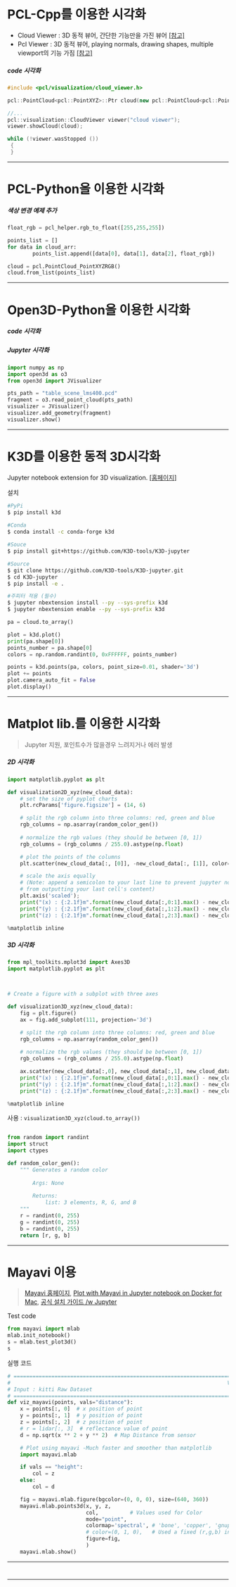 # PCL-Cpp를 이용한 시각화 

- Cloud Viewer : 3D 동적 뷰어, 간단한 기능만을 가진 뷰어 [[참고]](https://adioshun.gitbooks.io/pcl/content/visualization/visualizing-point-clouds.html)
- Pcl Viewer : 3D 동적 뷰어, playing normals, drawing shapes, multiple viewport의 기능 가짐 [[참고]](https://adioshun.gitbooks.io/pcl/content/visualization/pclvisualizer.html)

##### code 시각화 

```cpp 
#include <pcl/visualization/cloud_viewer.h> 

pcl::PointCloud<pcl::PointXYZ>::Ptr cloud(new pcl::PointCloud<pcl::PointXYZ>);

//...
pcl::visualization::CloudViewer viewer("cloud viewer");
viewer.showCloud(cloud);

while (!viewer.wasStopped ())
 {
 }

```



---

# PCL-Python을 이용한 시각화 

##### 색상 변경 예제 추가

```python 
float_rgb = pcl_helper.rgb_to_float([255,255,255])

points_list = []
for data in cloud_arr:
        points_list.append([data[0], data[1], data[2], float_rgb])

cloud = pcl.PointCloud_PointXYZRGB()
cloud.from_list(points_list)
```

---
# Open3D-Python을 이용한 시각화 

##### code 시각화 

##### Jupyter 시각화 

```python 
import numpy as np
import open3d as o3
from open3d import JVisualizer

pts_path = "table_scene_lms400.pcd"
fragment = o3.read_point_cloud(pts_path)
visualizer = JVisualizer()
visualizer.add_geometry(fragment)
visualizer.show()
```
---

# K3D를 이용한 동적 3D시각화 

Jupyter notebook extension for 3D visualization. [[홈페이지]](https://github.com/K3D-tools/K3D-jupyter)

설치 
```bash 
#PyPi
$ pip install k3d
 
#Conda
$ conda install -c conda-forge k3d

#Souce
$ pip install git+https://github.com/K3D-tools/K3D-jupyter

#Source 
$ git clone https://github.com/K3D-tools/K3D-jupyter.git
$ cd K3D-jupyter
$ pip install -e .

#주피터 적용 (필수)
$ jupyter nbextension install --py --sys-prefix k3d
$ jupyter nbextension enable --py --sys-prefix k3d
```

```python 
pa = cloud.to_array()

plot = k3d.plot()
print(pa.shape[0])
points_number = pa.shape[0]
colors = np.random.randint(0, 0xFFFFFF, points_number)

points = k3d.points(pa, colors, point_size=0.01, shader='3d')
plot += points
plot.camera_auto_fit = False
plot.display()

```

---

# Matplot lib.를 이용한 시각화 

> Jupyter 지원, 포인트수가 많을경우 느려지거나 에러 발생 


##### 2D 시각화 
```python 
import matplotlib.pyplot as plt

def visualization2D_xyz(new_cloud_data):
    # set the size of pyplot charts
    plt.rcParams['figure.figsize'] = (14, 6)

    # split the rgb column into three columns: red, green and blue
    rgb_columns = np.asarray(random_color_gen())
    
    # normalize the rgb values (they should be between [0, 1])
    rgb_columns = (rgb_columns / 255.0).astype(np.float)

    # plot the points of the columns
    plt.scatter(new_cloud_data[:, [0]], -new_cloud_data[:, [1]], color=rgb_columns)

    # scale the axis equally 
    # (Note: append a semicolon to your last line to prevent jupyter notebook 
    # from outputting your last cell's content)
    plt.axis('scaled');
    print("(x) : {:2.1f}m".format(new_cloud_data[:,0:1].max() - new_cloud_data[:,0:1].min()))
    print("(y) : {:2.1f}m".format(new_cloud_data[:,1:2].max() - new_cloud_data[:,1:2].min()))
    print("(z) : {:2.1f}m".format(new_cloud_data[:,2:3].max() - new_cloud_data[:,2:3].min()))

%matplotlib inline
```

##### 3D 시각화 

```python 
from mpl_toolkits.mplot3d import Axes3D
import matplotlib.pyplot as plt



# Create a figure with a subplot with three axes

def visualization3D_xyz(new_cloud_data):
    fig = plt.figure()
    ax = fig.add_subplot(111, projection='3d')

    # split the rgb column into three columns: red, green and blue
    rgb_columns = np.asarray(random_color_gen())
    
    # normalize the rgb values (they should be between [0, 1])
    rgb_columns = (rgb_columns / 255.0).astype(np.float)

    ax.scatter(new_cloud_data[:,0], new_cloud_data[:,1], new_cloud_data[:,2], color=rgb_columns);
    print("(x) : {:2.1f}m".format(new_cloud_data[:,0:1].max() - new_cloud_data[:,0:1].min()))
    print("(y) : {:2.1f}m".format(new_cloud_data[:,1:2].max() - new_cloud_data[:,1:2].min()))
    print("(z) : {:2.1f}m".format(new_cloud_data[:,2:3].max() - new_cloud_data[:,2:3].min()))

%matplotlib inline
```

사용 : `visualization3D_xyz(cloud.to_array())`


```python 

from random import randint
import struct
import ctypes

def random_color_gen():
    """ Generates a random color
    
        Args: None
        
        Returns: 
            list: 3 elements, R, G, and B
    """
    r = randint(0, 255)
    g = randint(0, 255)
    b = randint(0, 255)
    return [r, g, b]
```

--- 

# Mayavi 이용 

> [Mayavi 홈페이지](http://docs.enthought.com/mayavi/mayavi/), [Plot with Mayavi in Jupyter notebook on Docker for Mac](https://taku-y.github.io/mac-docker-jupyter-mayavi.html), [공식 설치 가이드 /w Jupyter](http://docs.enthought.com/mayavi/mayavi/installation.html#installing-with-pip)




Test code
```python
from mayavi import mlab
mlab.init_notebook()
s = mlab.test_plot3d()
s
```

실행 코드 

```python
# ==============================================================================
#                                                                     VIZ_MAYAVI
# Input : kitti Raw Dataset 
# ==============================================================================
def viz_mayavi(points, vals="distance"):
    x = points[:, 0]  # x position of point
    y = points[:, 1]  # y position of point
    z = points[:, 2]  # z position of point
    # r = lidar[:, 3]  # reflectance value of point
    d = np.sqrt(x ** 2 + y ** 2)  # Map Distance from sensor

    # Plot using mayavi -Much faster and smoother than matplotlib
    import mayavi.mlab

    if vals == "height":
        col = z
    else:
        col = d

    fig = mayavi.mlab.figure(bgcolor=(0, 0, 0), size=(640, 360))
    mayavi.mlab.points3d(x, y, z,
                         col,          # Values used for Color
                         mode="point",
                         colormap='spectral', # 'bone', 'copper', 'gnuplot'
                         # color=(0, 1, 0),   # Used a fixed (r,g,b) instead
                         figure=fig,
                         )
    mayavi.mlab.show()
```



---

# 



---



